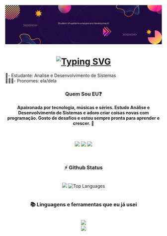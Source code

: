 <img align="center" alt="" src="./imagens/gifgit.gif">

<h1 align="center">
  <a href="https://git.io/typing-svg"><img src="https://readme-typing-svg.demolab.com?font=Lacquer&size=30&letterSpacing=&duration=3000&pause=1000&color=EF2DFF&center=true&width=435&lines=Ol%C3%A1%2C+prazer%2C+me+chamo+Giovana!" alt="Typing SVG" /></a>
</h1>


🎒- Estudante: Analise e Desenvolvimento de Sistemas <br>
👩🏻‍💻- Pronomes: ela/dela


<h3 align="center"> Quem Sou EU❓ </h3>
<h4 align="center">Apaixonada por tecnologia, músicas e séries. Estudo Análise e Desenvolvimento de Sistemas e adoro criar coisas novas com programação. Gosto de desafios e estou sempre pronta para aprender e crescer. 🚀</h4><br>

<p align="center">
  <a href ="https://mail.google.com/mail/u/0/?fs=1&tf=cm&source=mailto&to=giovana.zakaluk10@gmail.com" ><img src="https://img.shields.io/badge/-Gmail-%23333?style=for-the-badge&logo=gmail&logoColor=white" target="_blank"></a>
  <a href="https://www.linkedin.com/in/giovana-zakaluk-1a919b277/" target="_blank"><img src="https://img.shields.io/badge/-LinkedIn-%230077B5?style=for-the-badge&logo=linkedin&logoColor=white" target="_blank"></a> 
  <a href="https://www.instagram.com/zakacoden?igsh=MWVjNHpxdzM5OXN0ag==" target="_blank"><img src="https://img.shields.io/badge/-Instagram-%23E4405F?style=for-the-badge&logo=instagram&logoColor=white" target="_blank"></a>
</p>
<br>

<h3 align="center">⚡ Github Status</h3>
<br>

<div align="center">
<img width="380" src="https://github-readme-stats.vercel.app/api?username=zakalukgi&count_private=true&show_icons=true&theme=dark&rank_icon=github&border_radius=10"/>

<img width="290" src="https://github-readme-stats.vercel.app/api/top-langs/?username=zakalukgi&theme=dark&include_all_commits=false&count_private=false&layout=compact" alt="Top Languages">
</div>

<br>

<h3 align="center">📚 Linguagens e ferramentas que eu já usei </h3>
<br/>
<div align="center">
    <img src="https://skillicons.dev/icons?i=bootstrap,html,css,java,c,python,javascript" /><br>
    <img src="https://skillicons.dev/icons?i=eclipse,vscode,figma,photoshop,mysql,php,java" /><br>
</div>
